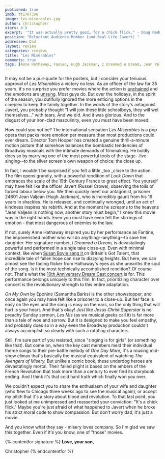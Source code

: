 ```yaml
---
published: true
imdb: tt1707386
image: les-miserables.jpg
author: christopherr 
stars: 4.5
excerpt: '"It was actually pretty good… for a chick flick." - Doug Redmond'
position: "Reluctant Audience Member (and Real-Life Javert) "
addressee: Dad 
layout: review
categories: reviews
title: "Les Misérables"
comments: true
tags: [Anne Hathaway, Fanien, Hugh Jackman, I Dreamed a Dream, Jean Valjean, Les Mis, Les Miserables, Les Misrables, Letters, On My Own, One More Day, Russel Crow, Susan Boyle]
---
```

It may not be a pull-quote for the posters, but I consider your tenuous approval of _Les Miserables_ a victory no less. As an officer of the law for 35 years, it's no surprise you prefer movies where the action is [unchained][3] and the emotions are [unsung][4]. Most guys do. But over the holidays, in the spirit of the season, you dutifully ignored the more enticing options in the cineplex to keep the family together. In the words of the story's antagonist Javert, you probably thought "I will join these little schoolboys, they will wet themselves…" with tears. And we did. And it was glorious. And to the disgust of your iron-clad masculinity, even you must have been moved. 

   [3]: /content/2012/12/28/django-unchained.html
   [4]: /content/2012/11/9/skyfall.html

How could you not be? The international sensation _Les Miserables_ is a pop opera that packs more emotion per measure than most productions could ever dream. Director Tom Hooper has created a genuine thrill-a-minute motion picture that somehow balances the bombastic tendencies of Broadway musicals with the intimate demands of filmmaking. He boldly does so by marrying one of the most powerful tools of the stage--live singing--to the silver screen's own weapon of choice: the close up.

In fact, I wouldn't be surprised if you felt a little _too _close to the action. The film opens grandly, with a powerful rendition of _Look Down_ that embraces the scale of the 19th Century France to great effect. You yourself may have felt like the officer Javert (Russel Crowe), observing the toils of forced labour below you. We then quickly meet our antagonist, prisoner 24601 Jean Valjean (Hugh Jackman), who is incredibly gaunt from his 19 years in shackles. He is released, and continually wronged, until an act of kindness inspires his rebirth. And at the moment he screams to the heavens "Jean Valjean is nothing now, another story must begin," I knew this movie was in the right hands. Even you must have even felt the stirrings of emotion - that most dangerous of enemies to the law.

If not, surely Anne Hathaway inspired you by her performance as Fantine, the impoverished mother who will do anything--anything--to save her daughter. Her signature number, _I Dreamed a Dream,_ is devastatingly powerful and performed in a single take close-up. Even with minimal context, like when [Susan Boyle sang it ][5]on Britain's Got Talent, that incredible tale of fallen hope can rise to dizzying heights. But here, we can almost see the fading flicker from Hathaway's eyes as she unearths the soul of the song. Is it the most technically accomplished rendition? Of course not. That's what the [10th Anniversary Dream Cast concert][6] is for. This performance belongs uniquely to this film. In fact, prioritizing character over concert is the revolutionary strength to this entire adaptation.

   [5]: http://www.youtube.com/watch?v=RxPZh4AnWyk
   [6]: http://www.youtube.com/watch?v=BMmF9el0S7k

_On My Own_ by Éponine (Samantha Barks) is the other showstopper, and once again you may have felt like a prisoner to a close-up. But her face is easy on the eyes and the song is easy on the ears, so the only thing that will hurt is your heart. And that's okay! Just like _Jesus Christ Superstar_ is no preachy Sunday sermon, _Les Mis_ (as we musical geeks call it) is far more than a tale of woe and sorrow.  But it is designed to make you feel empathy, and probably does so in a way even the Broadway production couldn't always accomplish so clearly with such a rotating characters.

Still, I'm sure part of you resisted, since "singing is for girls" (or something like that). But come on, when the key cast members meld their individual theme songs to their pre-battle melody of _One Day More_, it's a rousing mid-show climax that's basically the musical equivalent of watching _The Avengers of Misery._ But unlike a comic book, these underdog heroes are devastatingly mortal. Their failed plight is based on the ambers of the French Revolution that took more than a century to ever find its storybook ending. And I think it's that cold hard truth which finally won you over. 

We couldn't expect you to share the enthusiasm of your wife and daughter (who flew to Chicago three weeks ago to see the musical again), or accept my pitch that it's a story about blood and revolution. To that last point, you just looked at me unimpressed and reasserted your conviction: "It's a chick flick." Maybe you're just afraid of what happened to Javert when he broke his strict moral code to show compassion. But don't worry dad, it's just a movie.

And you know what they say - misery loves company. So I'm glad we saw this together. Even if it's you know, one of "those" movies. 

{% contentfor signature %}
**Love, your son,**

Christopher
{% endcontentfor %}